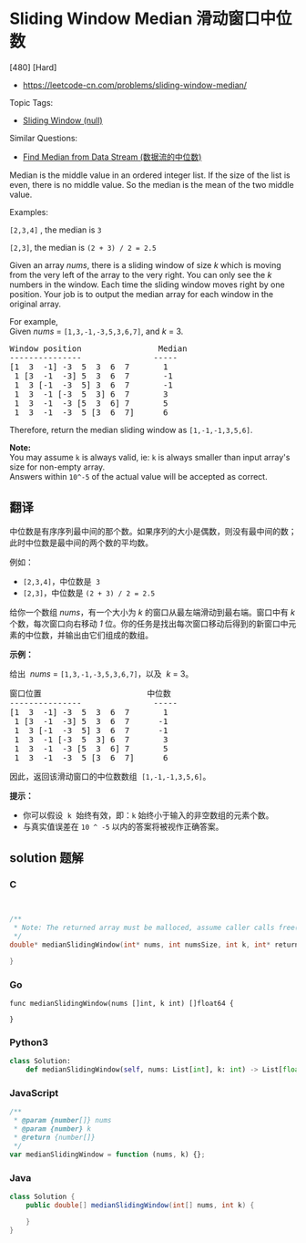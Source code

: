 # Sliding Window Median 滑动窗口中位数

[480] [Hard]

- https://leetcode-cn.com/problems/sliding-window-median/

Topic Tags:

- [Sliding Window (null)](https://leetcode-cn.com/tag/sliding-window/)

Similar Questions:

- [Find Median from Data Stream (数据流的中位数)](https://leetcode-cn.com/problems/find-median-from-data-stream/)

Median is the middle value in an ordered integer list. If the size of the list is even, there is no middle value. So the median is the mean of the two middle value.

Examples:

`[2,3,4]` , the median is `3`

`[2,3]`, the median is `(2 + 3) / 2 = 2.5`

Given an array _nums_, there is a sliding window of size _k_ which is moving from the very left of the array to the very right. You can only see the _k_ numbers in the window. Each time the sliding window moves right by one position. Your job is to output the median array for each window in the original array.

For example,  
Given _nums_ = `[1,3,-1,-3,5,3,6,7]`, and _k_ = 3.

<pre>Window position                Median
---------------               -----
[1  3  -1] -3  5  3  6  7       1
 1 [3  -1  -3] 5  3  6  7       -1
 1  3 [-1  -3  5] 3  6  7       -1
 1  3  -1 [-3  5  3] 6  7       3
 1  3  -1  -3 [5  3  6] 7       5
 1  3  -1  -3  5 [3  6  7]      6
</pre>

Therefore, return the median sliding window as `[1,-1,-1,3,5,6]`.

**Note:**  
You may assume `k` is always valid, ie: `k` is always smaller than input array's size for non-empty array.  
Answers within `10^-5` of the actual value will be accepted as correct.

## 翻译

中位数是有序序列最中间的那个数。如果序列的大小是偶数，则没有最中间的数；此时中位数是最中间的两个数的平均数。

例如：

- `[2,3,4]`，中位数是  `3`
- `[2,3]`，中位数是 `(2 + 3) / 2 = 2.5`

给你一个数组 _nums_，有一个大小为 _k_ 的窗口从最左端滑动到最右端。窗口中有 _k_ 个数，每次窗口向右移动 _1_ 位。你的任务是找出每次窗口移动后得到的新窗口中元素的中位数，并输出由它们组成的数组。

**示例：**

给出  *nums* = `[1,3,-1,-3,5,3,6,7]`，以及  *k* = 3。

<pre>窗口位置                      中位数
---------------               -----
[1  3  -1] -3  5  3  6  7       1
 1 [3  -1  -3] 5  3  6  7      -1
 1  3 [-1  -3  5] 3  6  7      -1
 1  3  -1 [-3  5  3] 6  7       3
 1  3  -1  -3 [5  3  6] 7       5
 1  3  -1  -3  5 [3  6  7]      6
</pre>

因此，返回该滑动窗口的中位数数组  `[1,-1,-1,3,5,6]`。

**提示：**

- 你可以假设  `k`  始终有效，即：`k` 始终小于输入的非空数组的元素个数。
- 与真实值误差在 `10 ^ -5` 以内的答案将被视作正确答案。

## solution 题解

### C

```c


/**
 * Note: The returned array must be malloced, assume caller calls free().
 */
double* medianSlidingWindow(int* nums, int numsSize, int k, int* returnSize){

}
```

### Go

```golang
func medianSlidingWindow(nums []int, k int) []float64 {

}
```

### Python3

```python
class Solution:
    def medianSlidingWindow(self, nums: List[int], k: int) -> List[float]:
```

### JavaScript

```javascript
/**
 * @param {number[]} nums
 * @param {number} k
 * @return {number[]}
 */
var medianSlidingWindow = function (nums, k) {};
```

### Java

```java
class Solution {
    public double[] medianSlidingWindow(int[] nums, int k) {

    }
}
```
